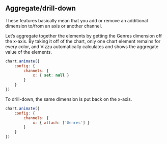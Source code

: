 ## Aggregate/drill-down

These features basically mean that you add or remove an additional dimension 
to/from an axis or another channel. 

Let’s aggregate together the elements by getting the Genres dimension off the 
x-axis. By taking it off of the chart, only one chart element remains for every 
color, and Vizzu automatically calculates and shows the aggregate value of the 
elements. 

```javascript { "title": "Stack" }
chart.animate({
	config: {
		channels: {
			x: { set: null }
		}
	}
})
```

To drill-down, the same dimension is put back on the x-axis.

```javascript { "title": "Drill-down" }
chart.animate({
	config: {
		channels: {
			x: { attach: ['Genres'] }
		}
	}
})
```
